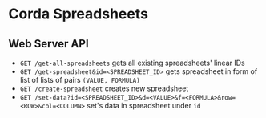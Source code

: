 # Corda Spreadsheets

## Web Server API

- `GET /get-all-spreadsheets` gets all existing spreadsheets' linear IDs
- `GET /get-spreadsheet&id=<SPREADSHEET_ID>` gets spreadsheet in form of list of lists of pairs `(VALUE, FORMULA)`
- `GET /create-spreadsheet` creates new spreadsheet
- `GET /set-data?id=<SPREADSHEET_ID>&d=<VALUE>&f=<FORMULA>&row=<ROW>&col=<COLUMN>` set's data in spreadsheet under `id`
